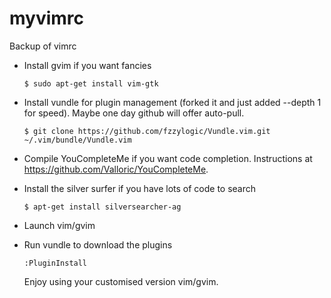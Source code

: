 # myvimrc
Backup of vimrc

- Install gvim if you want fancies

  `$ sudo apt-get install vim-gtk`
  
- Install vundle for plugin management (forked it and just added --depth 1 for speed). Maybe one day github will offer auto-pull.

  `$ git clone https://github.com/fzzylogic/Vundle.vim.git ~/.vim/bundle/Vundle.vim`
  
- Compile YouCompleteMe if you want code completion. Instructions at https://github.com/Valloric/YouCompleteMe.

- Install the silver surfer if you have lots of code to search

  `$ apt-get install silversearcher-ag`

- Launch vim/gvim

- Run vundle to download the plugins

  `:PluginInstall`
  
  Enjoy using your customised version vim/gvim.
